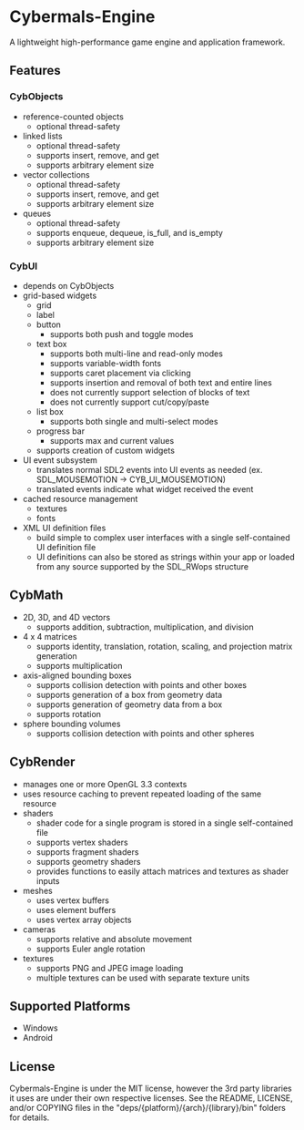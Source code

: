 # Cybermals-Engine
A lightweight high-performance game engine and application framework. 


## Features
### CybObjects
* reference-counted objects
    * optional thread-safety
* linked lists
    * optional thread-safety
    * supports insert, remove, and get
    * supports arbitrary element size
* vector collections
    * optional thread-safety
    * supports insert, remove, and get
    * supports arbitrary element size
* queues
    * optional thread-safety
    * supports enqueue, dequeue, is_full, and is_empty
    * supports arbitrary element size
    
### CybUI
* depends on CybObjects
* grid-based widgets
    * grid
    * label
    * button
        * supports both push and toggle modes
    * text box
        * supports both multi-line and read-only modes
        * supports variable-width fonts
        * supports caret placement via clicking
        * supports insertion and removal of both text and entire lines
        * does not currently support selection of blocks of text
        * does not currently support cut/copy/paste
    * list box
        * supports both single and multi-select modes
    * progress bar
        * supports max and current values
    * supports creation of custom widgets
* UI event subsystem
    * translates normal SDL2 events into UI events as needed 
    (ex. SDL_MOUSEMOTION -> CYB_UI_MOUSEMOTION)
    * translated events indicate what widget received the event
* cached resource management
    * textures
    * fonts
* XML UI definition files
    * build simple to complex user interfaces with a single self-contained UI
    definition file
    * UI definitions can also be stored as strings within your app or loaded from
    any source supported by the SDL_RWops structure
    
    
## CybMath
* 2D, 3D, and 4D vectors
    * supports addition, subtraction, multiplication, and division
* 4 x 4 matrices
    * supports identity, translation, rotation, scaling, and projection matrix
    generation
    * supports multiplication
* axis-aligned bounding boxes
    * supports collision detection with points and other boxes
    * supports generation of a box from geometry data
    * supports generation of geometry data from a box
    * supports rotation
* sphere bounding volumes
    * supports collision detection with points and other spheres
    
## CybRender
* manages one or more OpenGL 3.3 contexts
* uses resource caching to prevent repeated loading of the same resource
* shaders
    * shader code for a single program is stored in a single self-contained file
    * supports vertex shaders
    * supports fragment shaders
    * supports geometry shaders
    * provides functions to easily attach matrices and textures as shader inputs
* meshes
    * uses vertex buffers
    * uses element buffers
    * uses vertex array objects
* cameras
    * supports relative and absolute movement
    * supports Euler angle rotation
* textures
    * supports PNG and JPEG image loading
    * multiple textures can be used with separate texture units
    
## Supported Platforms
* Windows
* Android


## License
Cybermals-Engine is under the MIT license, however the 3rd party libraries it uses
are under their own respective licenses. See the README, LICENSE, and/or COPYING files
in the "deps/{platform}/{arch}/{library}/bin" folders for details.